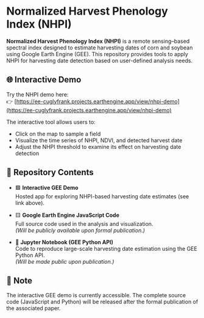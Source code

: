 # Normalized Harvest Phenology Index (NHPI)

**Normalized Harvest Phenology Index (NHPI)** is a remote sensing–based spectral index designed to estimate harvesting dates of corn and soybean using Google Earth Engine (GEE). This repository provides tools to apply NHPI for harvesting date detection based on user-defined analysis needs.

## 🌐 Interactive Demo

Try the NHPI demo here:  
👉 [https://ee-cuglyfrank.projects.earthengine.app/view/nhpi-demo](https://ee-cuglyfrank.projects.earthengine.app/view/nhpi-demo)

The interactive tool allows users to:
- Click on the map to sample a field
- Visualize the time series of NHPI, NDVI, and detected harvest date
- Adjust the NHPI threshold to examine its effect on harvesting date detection

## 📂 Repository Contents

- 🟩 **Interactive GEE Demo**  
  Hosted app for exploring NHPI-based harvesting date estimates (see link above).

- 🟨 **Google Earth Engine JavaScript Code**  
  Full source code used in the analysis and visualization.  
  *(Will be publicly available upon formal publication.)*

- 🐍 **Jupyter Notebook (GEE Python API)**  
  Code to reproduce large-scale harvesting date estimation using the GEE Python API.  
  *(Will be made public upon publication.)*

## 📢 Note

The interactive GEE demo is currently accessible. The complete source code (JavaScript and Python) will be released after the formal publication of the associated paper.

